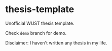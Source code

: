 # thesis-template
Unofficial WUST thesis template. 

Check `demo` branch for demo.

Disclaimer: I haven't written any thesis in my life.

